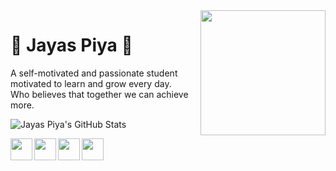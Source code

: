 <img align='right' src='https://github.com/zayazzp/zayazzp/blob/master/assets/markdown/github.gif' width='200"'>

# :pizza: Jayas Piya :pizza:

A self-motivated and passionate student motivated to learn and grow every day.<br>Who believes that together we can achieve more.

![Jayas Piya's GitHub Stats](https://github-readme-stats.vercel.app/api?username=zayazzp&show_icons=true&include_all_commits=false)

[<img align='left' src='https://github.com/zayazzp/zayazzp/blob/master/assets/icons/facebook.png' width='35"'>][facebook]
[<img align='left' src='https://github.com/zayazzp/zayazzp/blob/master/assets/icons/instagram.png' width='35"'>][instagram]
[<img align='left' src='https://github.com/zayazzp/zayazzp/blob/master/assets/icons/linkedin.png' width='35"'>][linkedin]
[<img align='left' src='https://github.com/zayazzp/zayazzp/blob/master/assets/icons/twitter.png' width='35"'>][twitter]

[facebook]: https://www.facebook.com/Zayazz.p
[instagram]: https://www.instagram.com/zayazz.p/
[linkedin]: https://www.linkedin.com/in/jayas-piya-b58040159/
[twitter]: https://twitter.com/PiyaJayas
